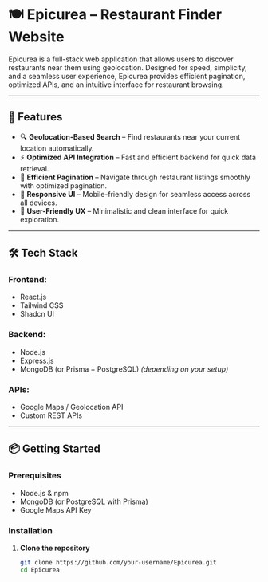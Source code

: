 # 🍽️ Epicurea – Restaurant Finder Website

Epicurea is a full-stack web application that allows users to discover restaurants near them using geolocation. Designed for speed, simplicity, and a seamless user experience, Epicurea provides efficient pagination, optimized APIs, and an intuitive interface for restaurant browsing.

---

## 🚀 Features

- 🔍 **Geolocation-Based Search** – Find restaurants near your current location automatically.
- ⚡ **Optimized API Integration** – Fast and efficient backend for quick data retrieval.
- 📄 **Efficient Pagination** – Navigate through restaurant listings smoothly with optimized pagination.
- 📱 **Responsive UI** – Mobile-friendly design for seamless access across all devices.
- 🔐 **User-Friendly UX** – Minimalistic and clean interface for quick exploration.

---

## 🛠️ Tech Stack

### Frontend:
- React.js
- Tailwind CSS
- Shadcn UI

### Backend:
- Node.js
- Express.js
- MongoDB (or Prisma + PostgreSQL) *(depending on your setup)*

### APIs:
- Google Maps / Geolocation API
- Custom REST APIs

---

## 📦 Getting Started

### Prerequisites
- Node.js & npm
- MongoDB (or PostgreSQL with Prisma)
- Google Maps API Key

### Installation

1. **Clone the repository**
   ```bash
   git clone https://github.com/your-username/Epicurea.git
   cd Epicurea
